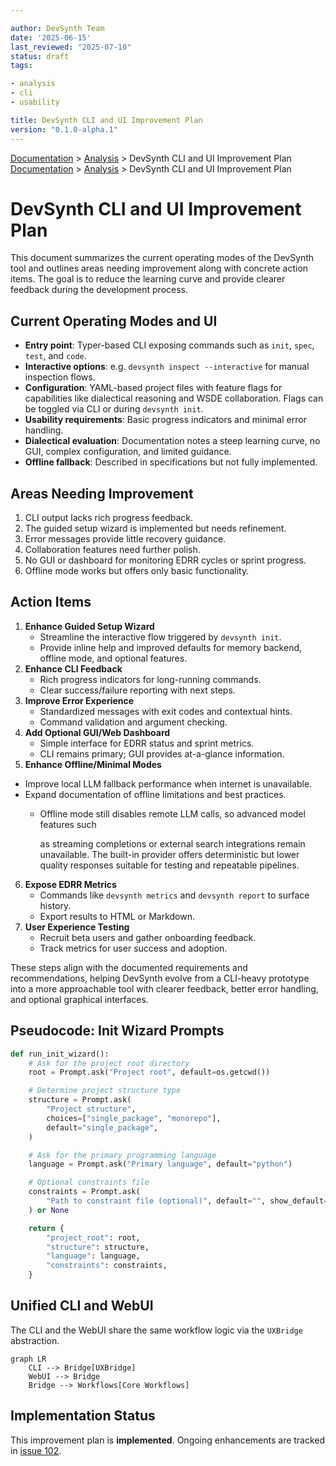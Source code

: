 ```yaml
---

author: DevSynth Team
date: '2025-06-15'
last_reviewed: "2025-07-10"
status: draft
tags:

- analysis
- cli
- usability

title: DevSynth CLI and UI Improvement Plan
version: "0.1.0-alpha.1"
---
```

<div class="breadcrumbs">
<a href="../index.md">Documentation</a> &gt; <a href="index.md">Analysis</a> &gt; DevSynth CLI and UI Improvement Plan
</div>

<div class="breadcrumbs">
<a href="../index.md">Documentation</a> &gt; <a href="index.md">Analysis</a> &gt; DevSynth CLI and UI Improvement Plan
</div>

# DevSynth CLI and UI Improvement Plan

This document summarizes the current operating modes of the DevSynth tool and outlines areas needing improvement along with concrete action items. The goal is to reduce the learning curve and provide clearer feedback during the development process.

## Current Operating Modes and UI

- **Entry point**: Typer-based CLI exposing commands such as `init`, `spec`, `test`, and `code`.
- **Interactive options**: e.g. `devsynth inspect --interactive` for manual inspection flows.
- **Configuration**: YAML-based project files with feature flags for capabilities like dialectical reasoning and WSDE collaboration. Flags can be toggled via CLI or during `devsynth init`.
- **Usability requirements**: Basic progress indicators and minimal error handling.
- **Dialectical evaluation**: Documentation notes a steep learning curve, no GUI, complex configuration, and limited guidance.
- **Offline fallback**: Described in specifications but not fully implemented.


## Areas Needing Improvement

1. CLI output lacks rich progress feedback.
2. The guided setup wizard is implemented but needs refinement.
3. Error messages provide little recovery guidance.
4. Collaboration features need further polish.
5. No GUI or dashboard for monitoring EDRR cycles or sprint progress.
6. Offline mode works but offers only basic functionality.


## Action Items

1. **Enhance Guided Setup Wizard**
   - Streamline the interactive flow triggered by `devsynth init`.
   - Provide inline help and improved defaults for memory backend, offline mode, and optional features.
2. **Enhance CLI Feedback**
   - Rich progress indicators for long-running commands.
   - Clear success/failure reporting with next steps.
3. **Improve Error Experience**
   - Standardized messages with exit codes and contextual hints.
   - Command validation and argument checking.
4. **Add Optional GUI/Web Dashboard**
   - Simple interface for EDRR status and sprint metrics.
   - CLI remains primary; GUI provides at-a-glance information.
5. **Enhance Offline/Minimal Modes**
 - Improve local LLM fallback performance when internet is unavailable.
 - Expand documentation of offline limitations and best practices.
    - Offline mode still disables remote LLM calls, so advanced model features such

      as streaming completions or external search integrations remain unavailable.
      The built-in provider offers deterministic but lower quality responses
      suitable for testing and repeatable pipelines.

6. **Expose EDRR Metrics**
   - Commands like `devsynth metrics` and `devsynth report` to surface history.
   - Export results to HTML or Markdown.
7. **User Experience Testing**
   - Recruit beta users and gather onboarding feedback.
   - Track metrics for user success and adoption.


These steps align with the documented requirements and recommendations, helping DevSynth evolve from a CLI-heavy prototype into a more approachable tool with clearer feedback, better error handling, and optional graphical interfaces.

## Pseudocode: Init Wizard Prompts

```python
def run_init_wizard():
    # Ask for the project root directory
    root = Prompt.ask("Project root", default=os.getcwd())

    # Determine project structure type
    structure = Prompt.ask(
        "Project structure",
        choices=["single_package", "monorepo"],
        default="single_package",
    )

    # Ask for the primary programming language
    language = Prompt.ask("Primary language", default="python")

    # Optional constraints file
    constraints = Prompt.ask(
        "Path to constraint file (optional)", default="", show_default=False
    ) or None

    return {
        "project_root": root,
        "structure": structure,
        "language": language,
        "constraints": constraints,
    }
```

## Unified CLI and WebUI

The CLI and the WebUI share the same workflow logic via the `UXBridge` abstraction.

```mermaid
graph LR
    CLI --> Bridge[UXBridge]
    WebUI --> Bridge
    Bridge --> Workflows[Core Workflows]
```
## Implementation Status

This improvement plan is **implemented**. Ongoing enhancements are tracked in
[issue 102](../../issues/102.md).
